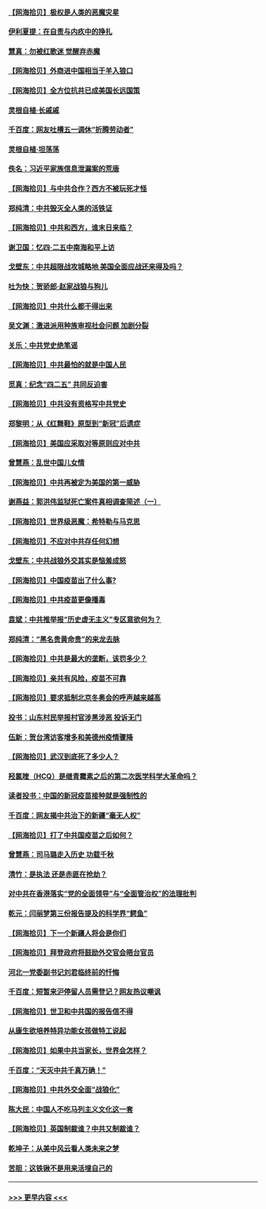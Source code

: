 #### [【网海拾贝】极权是人类的恶魔灾星](../pages/nsc993/n12910697.md?t=04291051) 
#### [伊利夏提：在自责与内疚中的挣扎](../pages/nsc993/n12910493.md?t=04291051) 
#### [慧真：勿被红歌迷 觉醒弃赤魔](../pages/nsc993/n12910485.md?t=04291051) 
#### [【网海拾贝】外商进中国相当于羊入狼口](../pages/nsc993/n12908274.md?t=04291051) 
#### [【网海拾贝】全方位抗共已成美国长远国策](../pages/nsc993/n12906878.md?t=04291051) 
#### [灵根自植‧长戚戚](../pages/nsc993/n12905585.md?t=04291051) 
#### [千百度：网友吐槽五一调休“折腾劳动者”](../pages/nsc993/n12905934.md?t=04291051) 
#### [灵根自植‧坦荡荡](../pages/nsc993/n12905562.md?t=04291051) 
#### [佚名：习近平家族信息泄漏案的荒唐](../pages/nsc993/n12904705.md?t=04291051) 
#### [【网海拾贝】与中共合作？西方不被玩死才怪](../pages/nsc993/n12903873.md?t=04291051) 
#### [郑纯清：中共毁灭全人类的活铁证](../pages/nsc993/n12903785.md?t=04291051) 
#### [【网海拾贝】中共和西方，谁末日来临？](../pages/nsc993/n12903482.md?t=04291051) 
#### [谢卫国：忆四‧二五中南海和平上访](../pages/nsc993/n12902192.md?t=04291051) 
#### [戈壁东：中共超限战攻城略地 美国全面应战还来得及吗？](../pages/nsc993/n12902297.md?t=04291051) 
#### [吐为快：贺骄郎‧赵家战狼与狗儿](../pages/nsc993/n12902280.md?t=04291051) 
#### [【网海拾贝】中共什么都干得出来](../pages/nsc993/n12897500.md?t=04291051) 
#### [吴文渊：激进派用种族审视社会问题 加剧分裂](../pages/nsc993/n12893881.md?t=04291051) 
#### [关乐：中共党史绝笔谣](../pages/nsc993/n12897270.md?t=04291051) 
#### [【网海拾贝】中共最怕的就是中国人民](../pages/nsc993/n12894705.md?t=04291051) 
#### [觅真：纪念“四二五” 共同反迫害](../pages/nsc993/n12894553.md?t=04291051) 
#### [【网海拾贝】中共没有资格写中共党史](../pages/nsc993/n12892231.md?t=04291051) 
#### [郑黎明：从《红舞鞋》原型到“新冠”后遗症](../pages/nsc993/n12890469.md?t=04291051) 
#### [【网海拾贝】美国应采取对等原则应对中共](../pages/nsc993/n12889176.md?t=04291051) 
#### [曾慧燕：乱世中国儿女情](../pages/nsc993/n12887931.md?t=04291051) 
#### [【网海拾贝】中共再被定为美国的第一威胁](../pages/nsc993/n12887580.md?t=04291051) 
#### [谢燕益：郭洪伟监狱死亡案件真相调查简述（一）](../pages/nsc993/n12885648.md?t=04291051) 
#### [【网海拾贝】世界级恶魔：希特勒与马克思](../pages/nsc993/n12884062.md?t=04291051) 
#### [【网海拾贝】不应对中共存任何幻想](../pages/nsc993/n12881460.md?t=04291051) 
#### [戈壁东：中共战狼外交其实是恼羞成怒](../pages/nsc993/n12880392.md?t=04291051) 
#### [【网海拾贝】中国疫苗出了什么事?](../pages/nsc993/n12879124.md?t=04291051) 
#### [【网海拾贝】中共疫苗更像播毒](../pages/nsc993/n12876631.md?t=04291051) 
#### [袁斌：中共推举报“历史虚无主义”专区意欲何为？](../pages/nsc993/n12876530.md?t=04291051) 
#### [郑纯清：“黑名贵黄命贵”的来龙去脉](../pages/nsc993/n12875589.md?t=04291051) 
#### [【网海拾贝】中共是最大的垄断，该罚多少？](../pages/nsc993/n12874006.md?t=04291051) 
#### [【网海拾贝】亲共有风险，疫苗不可靠](../pages/nsc993/n12872224.md?t=04291051) 
#### [【网海拾贝】要求抵制北京冬奥会的呼声越来越高](../pages/nsc993/n12868962.md?t=04291051) 
#### [投书：山东村民举报村官涉黑涉恶 投诉无门](../pages/nsc993/n12869726.md?t=04291051) 
#### [伍新：贺台湾访客增多和美德州疫情骤降](../pages/nsc993/n12865651.md?t=04291051) 
#### [【网海拾贝】武汉到底死了多少人？](../pages/nsc993/n12863707.md?t=04291051) 
#### [羟氯喹（HCQ）是继青霉素之后的第二次医学科学大革命吗？](../pages/nsc993/n12638564.md?t=04291051) 
#### [读者投书：中国的新冠疫苗接种就是强制性的](../pages/nsc993/n12859932.md?t=04291051) 
#### [千百度：网友揭中共治下的新疆“毫无人权”](../pages/nsc993/n12858385.md?t=04291051) 
#### [【网海拾贝】打了中共国疫苗之后如何？](../pages/nsc993/n12857866.md?t=04291051) 
#### [曾慧燕：司马璐走入历史 功载千秋](../pages/nsc993/n12856996.md?t=04291051) 
#### [清竹：是执法 还是赤匪在抢劫？](../pages/nsc993/n12856952.md?t=04291051) 
#### [对中共在香港落实“党的全面领导”与“全面管治权”的法理批判](../pages/nsc993/n12856929.md?t=04291051) 
#### [乾元：闫丽梦第三份报告提及的科学界“鳄鱼”](../pages/nsc993/n12855985.md?t=04291051) 
#### [【网海拾贝】下一个新疆人将会是你们](../pages/nsc993/n12855864.md?t=04291051) 
#### [【网海拾贝】拜登政府将鼓励外交官会晤台官员](../pages/nsc993/n12853615.md?t=04291051) 
#### [河北一党委副书记刘君临终前的忏悔](../pages/nsc993/n12849420.md?t=04291051) 
#### [千百度：短暂来沪停留人员需登记？网友热议嘲讽](../pages/nsc993/n12853497.md?t=04291051) 
#### [【网海拾贝】世卫和中共国的报告信不得](../pages/nsc993/n12850902.md?t=04291051) 
#### [从康生欲培养特异功能女孩做特工说起](../pages/nsc993/n12849289.md?t=04291051) 
#### [【网海拾贝】如果中共当家长，世界会怎样？](../pages/nsc993/n12848436.md?t=04291051) 
#### [千百度：“天灭中共千真万确！”](../pages/nsc993/n12845659.md?t=04291051) 
#### [【网海拾贝】中共外交全面“战狼化”](../pages/nsc993/n12845607.md?t=04291051) 
#### [陈大民：中国人不吃马列主义文化这一套](../pages/nsc993/n12842496.md?t=04291051) 
#### [【网海拾贝】英国制裁谁？中共又制裁谁？](../pages/nsc993/n12840909.md?t=04291051) 
#### [乾坤子：从美中风云看人类未来之梦](../pages/nsc993/n12840590.md?t=04291051) 
#### [苦胆：这铁锹不是用来活埋自己的](../pages/nsc993/n12839512.md?t=04291051) 

----
#### [ >>> 更早内容 <<< ](../indexes/nsc993-earlier.md)

